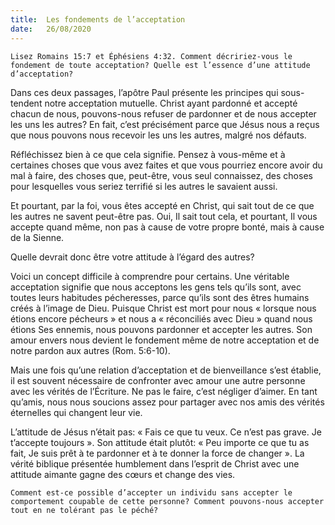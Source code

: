 ```yaml
---
title:  Les fondements de l’acceptation
date:   26/08/2020
---
```


`Lisez Romains 15:7 et Éphésiens 4:32. Comment décririez-vous le fondement de toute acceptation? Quelle est l’essence d’une attitude d’acceptation?`

Dans ces deux passages, l’apôtre Paul présente les principes qui sous-tendent notre acceptation mutuelle. Christ ayant pardonné et accepté chacun de nous, pouvons-nous refuser de pardonner et de nous accepter les uns les autres? En fait, c’est précisément parce que Jésus nous a reçus que nous pouvons nous recevoir les uns les autres, malgré nos défauts.

Réfléchissez bien à ce que cela signifie. Pensez à vous-même et à certaines choses que vous avez faites et que vous pourriez encore avoir du mal à faire, des choses que, peut-être, vous seul connaissez, des choses pour lesquelles vous seriez terrifié si les autres le savaient aussi.

Et pourtant, par la foi, vous êtes accepté en Christ, qui sait tout de ce que les autres ne savent peut-être pas. Oui, Il sait tout cela, et pourtant, Il vous accepte quand même, non pas à cause de votre propre bonté, mais à cause de la Sienne.

Quelle devrait donc être votre attitude à l’égard des autres?

Voici un concept difficile à comprendre pour certains. Une véritable acceptation signifie que nous acceptons les gens tels qu’ils sont, avec toutes leurs habitudes pécheresses, parce qu’ils sont des êtres humains créés à l’image de Dieu. Puisque Christ est mort pour nous « lorsque nous étions encore pécheurs » et nous a « réconciliés avec Dieu » quand nous étions Ses ennemis, nous pouvons pardonner et accepter les autres. Son amour envers nous devient le fondement même de notre acceptation et de notre pardon aux autres (Rom. 5:6-10).

Mais une fois qu’une relation d’acceptation et de bienveillance s’est établie, il est souvent nécessaire de confronter avec amour une autre personne avec les vérités de l’Écriture. Ne pas le faire, c’est négliger d’aimer. En tant qu’amis, nous nous soucions assez pour partager avec nos amis des vérités éternelles qui changent leur vie.

L’attitude de Jésus n’était pas: « Fais ce que tu veux. Ce n’est pas grave. Je t’accepte toujours ». Son attitude était plutôt: « Peu importe ce que tu as fait, Je suis prêt à te pardonner et à te donner la force de changer ». La vérité biblique présentée humblement dans l’esprit de Christ avec une attitude aimante gagne des cœurs et change des vies.

`Comment est-ce possible d’accepter un individu sans accepter le comportement coupable de cette personne? Comment pouvons-nous accepter tout en ne tolérant pas le péché?`
